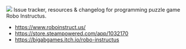 ![](https://www.roboinstruct.us/assets/logo-950w.png)
Issue tracker, resources & changelog for programming puzzle game Robo Instructus.

* https://www.roboinstruct.us/
* https://store.steampowered.com/app/1032170
* https://bigabgames.itch.io/robo-instructus

